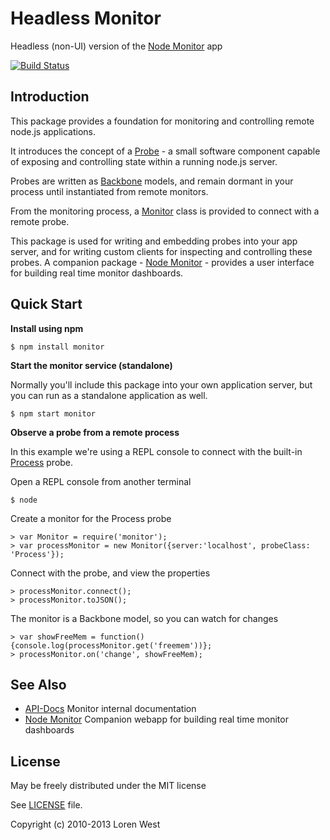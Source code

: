 Headless Monitor
================

Headless (non-UI) version of the [Node Monitor](https://github.com/lorenwest/node-monitor) app

[![Build Status](https://secure.travis-ci.org/lorenwest/monitor-min.png?branch=master)](https://travis-ci.org/lorenwest/monitor-min)


Introduction
------------

This package provides a foundation for monitoring and controlling remote
node.js applications.

It introduces the concept of a [Probe](http://lorenwest.github.com/monitor/doc/classes/Probe.html) -
a small software component capable of exposing and controlling state within a
running node.js server.

Probes are written as
[Backbone](http://documentcloud.github.com/backbone) models, and
remain dormant in your process until instantiated from remote monitors.

From the monitoring process, a [Monitor](http://lorenwest.github.com/monitor/doc/classes/Monitor.html) class
is provided to connect with a remote probe.

This package is used for writing and embedding probes into your app server,
and for writing custom clients for inspecting and controlling these probes.
A companion package  -
[Node Monitor](http://lorenwest.github.com/node-monitor) - provides a user interface
for building real time monitor dashboards.

Quick Start
-----------

**Install using npm**

    $ npm install monitor

**Start the monitor service (standalone)**

Normally you'll include this package into your own application server, but you can
run as a standalone application as well.

    $ npm start monitor

**Observe a probe from a remote process**

In this example we're using a REPL console to connect with the
built-in [Process](http://http://lorenwest.github.com/monitor/doc/classes/Process.html) probe.

Open a REPL console from another terminal

    $ node

Create a monitor for the Process probe

    > var Monitor = require('monitor');
    > var processMonitor = new Monitor({server:'localhost', probeClass: 'Process'});

Connect with the probe, and view the properties

    > processMonitor.connect();
    > processMonitor.toJSON();

The monitor is a Backbone model, so you can watch for changes

    > var showFreeMem = function(){console.log(processMonitor.get('freemem'))};
    > processMonitor.on('change', showFreeMem);

See Also
--------

* [API-Docs](http://lorenwest.github.com/monitor/doc/index.html) Monitor internal documentation
* [Node Monitor](http://lorenwest.github.com/node-monitor) Companion webapp for building real time monitor dashboards

License
-------

May be freely distributed under the MIT license

See [LICENSE](https://github.com/lorenwest/monitor/blob/master/LICENSE) file.

Copyright (c) 2010-2013 Loren West
